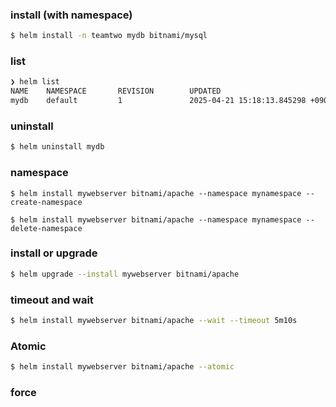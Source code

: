 
### install (with namespace)

```sh
$ helm install -n teamtwo mydb bitnami/mysql
```


### list

```sh
❯ helm list
NAME    NAMESPACE       REVISION        UPDATED                                 STATUS          CHART           APP VERSION                                      
mydb    default         1               2025-04-21 15:18:13.845298 +0900 KST    deployed        mysql-12.3.4    8.4.5
```

### uninstall

```sh
$ helm uninstall mydb
```


### namespace

```
$ helm install mywebserver bitnami/apache --namespace mynamespace --create-namespace

$ helm install mywebserver bitnami/apache --namespace mynamespace --delete-namespace
```

### install or upgrade

```sh
$ helm upgrade --install mywebserver bitnami/apache
```

### timeout and wait

```sh
$ helm install mywebserver bitnami/apache --wait --timeout 5m10s
```

### Atomic

```sh
$ helm install mywebserver bitnami/apache --atomic
```

### force 
